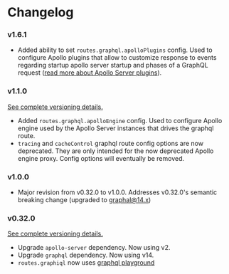 # Changelog

### v1.6.1

- Added ability to set `routes.graphql.apolloPlugins` config. Used to configure Apollo plugins that allow to customize response to events regarding startup apollo server startup and phases of a GraphQL request ([read more about Apollo Server plugins](https://www.apollographql.com/docs/apollo-server/integrations/plugins)).

### v1.1.0

[See complete versioning details.](https://github.com/globality-corp/nodule-graphql/commit/349863d94834a12ab2b6df6c4b1a837560d6c00e)

- Added `routes.graphql.apolloEngine` config. Used to configure Apollo engine used by the Apollo Server instances that drives the graphql route.
- `tracing` and `cacheControl` graphql route config options are now deprecated. They are only intended for the now deprecated Apollo engine proxy. Config options will eventually
be removed.

### v1.0.0

- Major revision from v0.32.0 to v1.0.0. Addresses v0.32.0's semantic breaking change (upgraded to graphal@14.x)

### v0.32.0

[See complete versioning details.](https://github.com/globality-corp/nodule-graphql/commit/e8d251f39d0263e495cae8c99e86179808584019)

- Upgrade `apollo-server` dependency. Now using v2.
- Upgrade `graphql` dependency. Now using v14.
- `routes.graphiql` now uses [graphql playground](https://github.com/prisma-labs/graphql-playground) 
